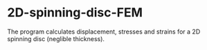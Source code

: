 # 2D-spinning-disc-FEM

The program calculates displacement, stresses and strains for a 2D spinning disc (neglible thickness).
